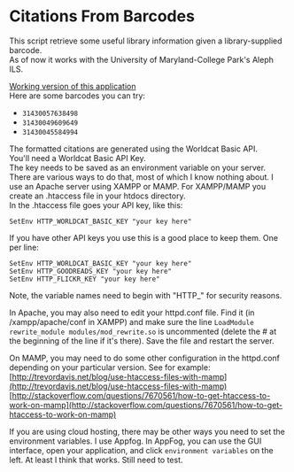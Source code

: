 # Citations From Barcodes

This script retrieve some useful library information given a library-supplied barcode.  
As of now it works with the University of Maryland-College Park's Aleph ILS. 

[Working version of this application](http://citations.aws.af.cm/alephBarcodeForm.html)  
Here are some barcodes you can try:  
* ```31430057638498```
* ```31430049609649```
* ```31430045584994```

The formatted citations are generated using the Worldcat Basic API.  
You'll need a Worldcat Basic API Key.  
The key needs to be saved as an environment variable on your server. There are various ways to do that, most of which I know nothing about.
I use an Apache server using XAMPP or MAMP. For XAMPP/MAMP you create an .htaccess file in your htdocs directory.  
In the .htaccess file goes your API key, like this:
```
SetEnv HTTP_WORLDCAT_BASIC_KEY "your key here"
```
If you have other API keys you use this is a good place to keep them. One per line:
```
SetEnv HTTP_WORLDCAT_BASIC_KEY "your key here"  
SetEnv HTTP_GOODREADS_KEY "your key here"  
SetEnv HTTP_FLICKR_KEY "your key here"     
```

Note, the variable names need to begin with "HTTP\_" for security reasons.  

In Apache, you may also need to edit your httpd.conf file. Find it (in /xampp/apache/conf in XAMPP) and make sure the line 
```LoadModule rewrite_module modules/mod_rewrite.so```
is uncommented (delete the # at the beginning of the line if it's there).
Save the file and restart the server.

On MAMP, you may need to do some other configuration in the httpd.conf depending on your particular version. See for example:  
[http://trevordavis.net/blog/use-htaccess-files-with-mamp](http://trevordavis.net/blog/use-htaccess-files-with-mamp)  
[http://stackoverflow.com/questions/7670561/how-to-get-htaccess-to-work-on-mamp](http://stackoverflow.com/questions/7670561/how-to-get-htaccess-to-work-on-mamp)  

If you are using cloud hosting, there may be other ways you need to set the environment variables. I use Appfog. In AppFog, you can use the GUI interface, open your application, and click `environment variables` on the left. At least I think that works. Still need to test.


 
